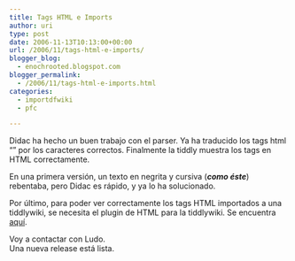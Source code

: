 ```yaml
---
title: Tags HTML e Imports
author: uri
type: post
date: 2006-11-13T10:13:00+00:00
url: /2006/11/tags-html-e-imports/
blogger_blog:
  - enochrooted.blogspot.com
blogger_permalink:
  - /2006/11/tags-html-e-imports.html
categories:
  - importdfwiki
  - pfc

---
```

Didac ha hecho un buen trabajo con el parser. Ya ha traducido los tags html &#8220;&#8221; por los caracteres correctos. Finalmente la tiddly muestra los tags en HTML correctamente.

En una primera versión, un texto en negrita y cursiva (<span style="font-style:italic;"><span style="font-weight:bold;">como éste</span></span>) rebentaba, pero Didac es rápido, y ya lo ha solucionado.

Por último, para poder ver correctamente los tags HTML importados a una tiddlywiki, se necesita el plugin de HTML para la tiddlywiki. Se encuentra [aquí][1].

Voy a contactar con Ludo.  
Una nueva release está lista.

 [1]: http://www.tiddlytools.com/#HTMLFormattingPlugin